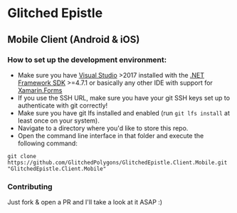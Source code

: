 # Glitched Epistle
## Mobile Client (Android & iOS)

### How to set up the development environment:

* Make sure you have [Visual Studio](https://visualstudio.microsoft.com/) >2017 installed with the [.NET Framework SDK](https://dotnet.microsoft.com/download/visual-studio-sdks) >=4.7.1 or basically any other IDE with support for [Xamarin.Forms](https://docs.microsoft.com/en-us/xamarin/xamarin-forms/)
* If you use the SSH URL, make sure you have your git SSH keys set up to authenticate with git correctly!
* Make sure you have git lfs installed and enabled (run `git lfs install` at least once on your system).
* Navigate to a directory where you'd like to store this repo.
* Open the command line interface in that folder and execute the following command:
```
git clone https://github.com/GlitchedPolygons/GlitchedEpistle.Client.Mobile.git "GlitchedEpistle.Client.Mobile"
```

### Contributing
Just fork & open a PR and I'll take a look at it ASAP :)
